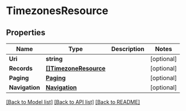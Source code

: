 # TimezonesResource

## Properties
Name | Type | Description | Notes
------------ | ------------- | ------------- | -------------
**Uri** | **string** |  | [optional] 
**Records** | [**[]TimezoneResource**](TimezoneResource.md) |  | [optional] 
**Paging** | [**Paging**](Paging.md) |  | [optional] 
**Navigation** | [**Navigation**](Navigation.md) |  | [optional] 

[[Back to Model list]](../README.md#documentation-for-models) [[Back to API list]](../README.md#documentation-for-api-endpoints) [[Back to README]](../README.md)


